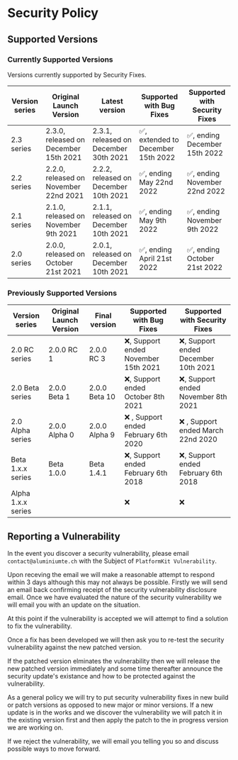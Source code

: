 # Security Policy

## Supported Versions

### Currently Supported Versions
Versions currently supported by Security Fixes.

| Version series | Original Launch Version | Latest version | Supported with Bug Fixes | Supported with Security Fixes | 
|--| --|--|--|--|
| 2.3 series | 2.3.0, released on December 15th 2021 | 2.3.1, released on December 30th 2021 | :white_check_mark:, extended to December 15th 2022 | :white_check_mark:, ending December 15th 2022 |
| 2.2 series | 2.2.0, released on November 22nd 2021 | 2.2.2, released on December 10th 2021 | :white_check_mark:, ending May 22nd 2022 | :white_check_mark:, ending November 22nd 2022 |
| 2.1 series | 2.1.0, released on November 9th 2021 | 2.1.1, released on December 10th 2021 | :white_check_mark:, ending May 9th 2022 | :white_check_mark:, ending November 9th 2022 |
| 2.0 series | 2.0.0, released on October 21st 2021 | 2.0.1, released on December 10th 2021 | :white_check_mark:, ending April 21st 2022 | :white_check_mark:, ending October 21st 2022 |

### Previously Supported Versions
| Version series | Original Launch Version | Final version | Supported with Bug Fixes | Supported with Security Fixes | 
|--| --|--|--|--|
| 2.0 RC series | 2.0.0 RC 1 | 2.0.0 RC 3 | :x:, Support ended November 15th 2021 | :x:, Support ended December 10th 2021 |
| 2.0 Beta series | 2.0.0 Beta 1 | 2.0.0 Beta 10 | :x:, Support ended October 8th 2021 | :x:, Support ended November 8th 2021 |
| 2.0 Alpha series | 2.0.0 Alpha 0 | 2.0.0 Alpha 9 |:x: , Support ended February 6th 2020 | :x: , Support ended March 22nd 2020 |
| Beta 1.x.x series | Beta 1.0.0 | Beta 1.4.1 |:x:, Support ended February 6th 2018 | :x:, Support ended February 6th 2018 |
| Alpha 1.x.x series | | | :x: | :x: |

## Reporting a Vulnerability

In the event you discover a security vulnerability, please email ``contact@aluminiumte.ch`` with the Subject of ``PlatformKit Vulnerability``.

Upon receving the email we will make a reasonable attempt to respond within 3 days although this may not always be possible. Firstly we will send an email back confirming receipt of the security vulnerability disclosure email.
Once we have evaluated the nature of the security vulnerability we will email you with an update on the situation.

At this point if the vulnerability is accepted we will attempt to find a solution to fix the vulnerability. 

Once a fix has been developed we will then ask you to re-test the security vulnerability against the new patched version.

If the patched version elminates the vulnerability then we will release the new patched version immediately and some time thereafter announce the security update's existance and how to be protected against the vulnerability.

As a general policy we will try to put security vulnerability fixes in new build or patch versions as opposed to new major or minor versions.
If a new update is in the works and we discover the vulnerability we will patch it in the existing version first and then apply the patch to the in progress version we are working on.

If we reject the vulnerability, we will email you telling you so and discuss possible ways to move forward.
